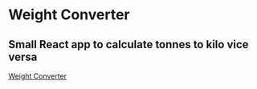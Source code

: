 # Weight Converter
## Small React app to calculate tonnes to kilo vice versa

[Weight Converter](https://tonnestokil.netlify.com/)